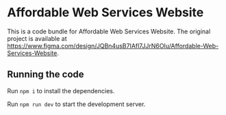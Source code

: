 
  # Affordable Web Services Website

  This is a code bundle for Affordable Web Services Website. The original project is available at https://www.figma.com/design/JQBn4usB7IAfl7JJrN6OIu/Affordable-Web-Services-Website.

  ## Running the code

  Run `npm i` to install the dependencies.

  Run `npm run dev` to start the development server.
  